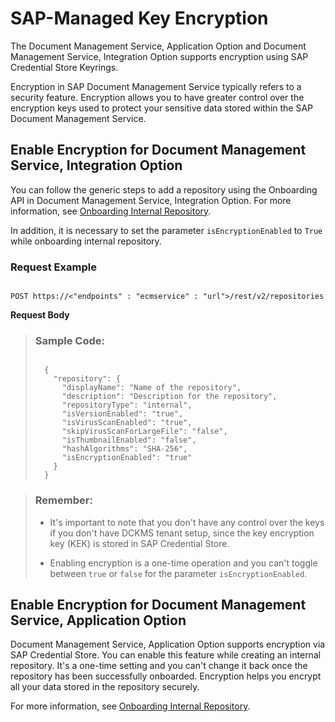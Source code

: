 <!-- loiob978a4de207e4b00a6a1434ec838e86c -->

# SAP-Managed Key Encryption

The Document Management Service, Application Option and Document Management Service, Integration Option supports encryption using SAP Credential Store Keyrings.



Encryption in SAP Document Management Service typically refers to a security feature. Encryption allows you to have greater control over the encryption keys used to protect your sensitive data stored within the SAP Document Management Service.



<a name="loiob978a4de207e4b00a6a1434ec838e86c__section_svt_mhq_3xb"/>

## Enable Encryption for Document Management Service, Integration Option 

You can follow the generic steps to add a repository using the Onboarding API in Document Management Service, Integration Option. For more information, see [Onboarding Internal Repository](../integration-option-guide/onboarding-repository-b377990.md#loiob37799034e81433c8312864b0b5a2fab__section_okh_4rz_hrb).

In addition, it is necessary to set the parameter `isEncryptionEnabled` to `True` while onboarding internal repository.



### Request Example

```

POST https://<"endpoints" : "ecmservice" : "url">/rest/v2/repositories
```

**Request Body**

> ### Sample Code:  
> ```
> 
> 	{
> 	  "repository": {
> 	    "displayName": "Name of the repository",
> 	    "description": "Description for the repository",
> 	    "repositoryType": "internal",
> 	    "isVersionEnabled": "true",
> 	    "isVirusScanEnabled": "true",
> 	    "skipVirusScanForLargeFile": "false",
> 	    "isThumbnailEnabled": "false",
> 	    "hashAlgorithms": "SHA-256",
> 	    "isEncryptionEnabled": "true"
> 	  }
> 	}
> 
> ```

> ### Remember:  
> -   It's important to note that you don't have any control over the keys if you don't have DCKMS tenant setup, since the key encryption key \(KEK\) is stored in SAP Credential Store.
> 
> -   Enabling encryption is a one-time operation and you can't toggle between `true` or `false` for the parameter `isEncryptionEnabled`.



<a name="loiob978a4de207e4b00a6a1434ec838e86c__section_lwd_rw2_jxb"/>

## Enable Encryption for Document Management Service, Application Option

Document Management Service, Application Option supports encryption via SAP Credential Store. You can enable this feature while creating an internal repository. It's a one-time setting and you can't change it back once the repository has been successfully onboarded. Encryption helps you encrypt all your data stored in the repository securely.

For more information, see [Onboarding Internal Repository](../web-app-guide/onboarding-internal-repository-59e3cb7.md#loio59e3cb769e4f4487a2417d59d65f8276__row_uk4_sbf_jxb).

